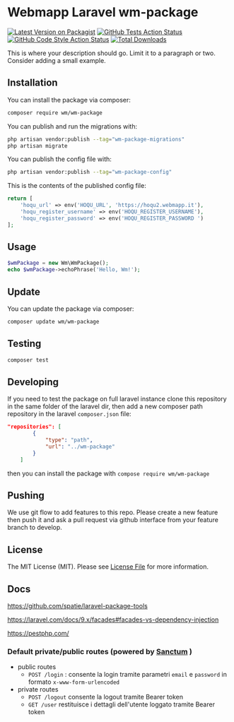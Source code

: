 # Webmapp Laravel wm-package

[![Latest Version on Packagist](https://img.shields.io/packagist/v/wm/wm-package.svg?style=flat-square)](https://packagist.org/packages/wm/wm-package)
[![GitHub Tests Action Status](https://img.shields.io/github/actions/workflow/status/wm/wm-package/run-tests.yml?branch=main&label=tests&style=flat-square)](https://github.com/wm/wm-package/actions?query=workflow%3Arun-tests+branch%3Amain)
[![GitHub Code Style Action Status](https://img.shields.io/github/actions/workflow/status/wm/wm-package/fix-php-code-style-issues.yml?branch=main&label=code%20style&style=flat-square)](https://github.com/wm/wm-package/actions?query=workflow%3A"Fix+PHP+code+style+issues"+branch%3Amain)
[![Total Downloads](https://img.shields.io/packagist/dt/wm/wm-package.svg?style=flat-square)](https://packagist.org/packages/wm/wm-package)

This is where your description should go. Limit it to a paragraph or two. Consider adding a small example.

## Installation

You can install the package via composer:

```bash
composer require wm/wm-package
```

You can publish and run the migrations with:

```bash
php artisan vendor:publish --tag="wm-package-migrations"
php artisan migrate
```

You can publish the config file with:

```bash
php artisan vendor:publish --tag="wm-package-config"
```

This is the contents of the published config file:

```php
return [
    'hoqu_url' => env('HOQU_URL', 'https://hoqu2.webmapp.it'),
    'hoqu_register_username' => env('HOQU_REGISTER_USERNAME'),
    'hoqu_register_password' => env('HOQU_REGISTER_PASSWORD ')
];
```

## Usage

```php
$wmPackage = new Wm\WmPackage();
echo $wmPackage->echoPhrase('Hello, Wm!');
```

## Update

You can update the package via composer:

```bash
composer update wm/wm-package
```

## Testing

```bash
composer test
```

## Developing

If you need to test the package on full laravel instance clone this repository in the same folder of the laravel dir, then add a new composer path repository in the laravel `composer.json` file:

```json
"repositories": [
        {
            "type": "path",
            "url": "../wm-package"
        }
    ]
```

then you can install the package with `compose require wm/wm-package`

## Pushing

We use git flow to add features to this repo. Please create a new feature then push it and ask a pull request via github interface from your feature branch to develop.

## License

The MIT License (MIT). Please see [License File](LICENSE.md) for more information.

## Docs

https://github.com/spatie/laravel-package-tools

https://laravel.com/docs/9.x/facades#facades-vs-dependency-injection

https://pestphp.com/

### Default private/public routes (powered by [Sanctum](https://laravel.com/docs/9.x/sanctum) )

-   public routes
    -   `POST /login` :
        consente la login tramite parametri `email` e `password` in formato `x-www-form-urlencoded`
-   private routes
    -   `POST /logout`
        consente la logout tramite Bearer token
    -   `GET /user`
        restituisce i dettagli dell'utente loggato tramite Bearer token
